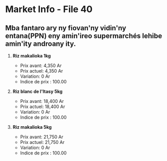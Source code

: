 # Market Info - File 40

## Mba fantaro ary ny fiovan'ny vidin'ny entana(PPN) eny amin'ireo supermarchés lehibe amin'ity androany ity.

1. **Riz makalioka 1kg**
   - Prix avant: 4,350 Ar
   - Prix actuel: 4,350 Ar
   - Variation: 0 Ar
   - Indice de prix : 100.00

2. **Riz blanc de l'Itasy 5kg**
   - Prix avant: 18,400 Ar
   - Prix actuel: 18,400 Ar
   - Variation: 0 Ar
   - Indice de prix : 100.00

3. **Riz makalioka 5kg**
   - Prix avant: 21,750 Ar
   - Prix actuel: 21,750 Ar
   - Variation: 0 Ar
   - Indice de prix : 100.00


